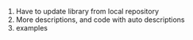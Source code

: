 1. Have to update library from local repository
2. More descriptions, and code with auto descriptions
3. examples